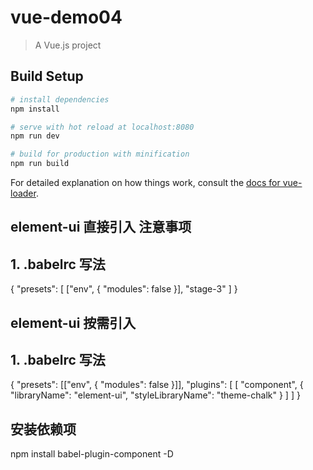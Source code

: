 # vue-demo04

> A Vue.js project

## Build Setup

``` bash
# install dependencies
npm install

# serve with hot reload at localhost:8080
npm run dev

# build for production with minification
npm run build
```

For detailed explanation on how things work, consult the [docs for vue-loader](http://vuejs.github.io/vue-loader).


## element-ui 直接引入 注意事项
## 1. .babelrc 写法
{
  "presets": [
    ["env", { "modules": false }],
    "stage-3"
  ]
}

## element-ui 按需引入 
## 1. .babelrc 写法
{
  "presets": [["env", { "modules": false }]],
  "plugins": [
    [
      "component",
      {
        "libraryName": "element-ui",
        "styleLibraryName": "theme-chalk"
      }
    ]
  ]
}

## 安装依赖项
npm install babel-plugin-component -D
